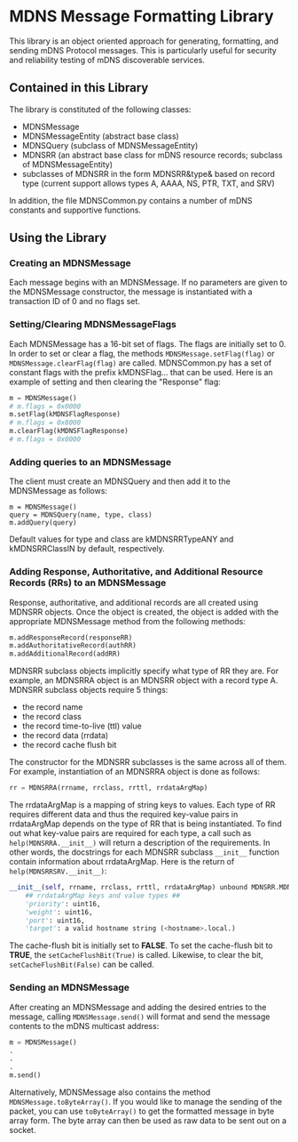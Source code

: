 # MDNS Message Formatting Library
This library is an object oriented approach for generating, formatting, and sending mDNS Protocol messages. This is particularly useful for security and reliability testing of mDNS discoverable services. 

## Contained in this Library
The library is constituted of the following classes:

* MDNSMessage
* MDNSMessageEntity (abstract base class)
* MDNSQuery (subclass of MDNSMessageEntity)
* MDNSRR (an abstract base class for mDNS resource records; subclass of MDNSMessageEntity)
* subclasses of MDNSRR in the form MDNSRR&amp;type&amp; based on record type (current support allows types A, AAAA, NS, PTR, TXT, and SRV)

In addition, the file MDNSCommon.py contains a number of mDNS constants and supportive functions.

## Using the Library

### Creating an MDNSMessage
Each message begins with an MDNSMessage. If no parameters are given to the MDNSMessage constructor, the message is instantiated with a transaction ID of 0 and no flags set.

### Setting/Clearing MDNSMessageFlags
Each MDNSMessage has a 16-bit set of flags. The flags are initially set to 0. In order to set or clear a flag, the methods `MDNSMessage.setFlag(flag)` or `MDNSMessage.clearFlag(flag)` are called. MDNSCommon.py has a set of constant flags with the prefix kMDNSFlag... that can be used. Here is an example of setting and then clearing the "Response" flag:

```python
m = MDNSMessage()
# m.flags = 0x0000
m.setFlag(kMDNSFlagResponse)
# m.flags = 0x8000
m.clearFlag(kMDNSFlagResponse)
# m.flags = 0x0000
```

### Adding queries to an MDNSMessage
The client must create an MDNSQuery and then add it to the MDNSMessage as follows:

	m = MDNSMessage()
	query = MDNSQuery(name, type, class)
	m.addQuery(query)

Default values for type and class are kMDNSRRTypeANY and kMDNSRRClassIN by default, respectively.

### Adding Response, Authoritative, and Additional Resource Records (RRs) to an MDNSMessage
Response, authoritative, and additional records are all created using MDNSRR objects. Once the object is created, the object is added with the appropriate MDNSMessage method from the following methods:

```python
m.addResponseRecord(responseRR)
m.addAuthoritativeRecord(authRR)
m.addAdditionalRecord(addRR)
```

MDNSRR subclass objects implicitly specify what type of RR they are. For example, an MDNSRRA object is an MDNSRR object with a record type A. MDNSRR subclass objects require 5 things:
	
* the record name
* the record class
* the record time-to-live (ttl) value
* the record data (rrdata)
* the record cache flush bit

The constructor for the MDNSRR subclasses is the same across all of them. For example, instantiation of an MDNSRRA object is done as follows:

```python
rr = MDNSRRA(rrname, rrclass, rrttl, rrdataArgMap)
```

The rrdataArgMap is a mapping of string keys to values. Each type of RR requires different data and thus the required key-value pairs in rrdataArgMap depends on the type of RR that is being instantiated. To find out what key-value pairs are required for each type, a call such as `help(MDNSRRA.__init__)` will return a description of the requirements. In other words, the docstrings for each MDNSRR subclass `__init__` function contain information about rrdataArgMap. Here is the return of `help(MDNSRRSRV.__init__)`:

```python
__init__(self, rrname, rrclass, rrttl, rrdataArgMap) unbound MDNSRR.MDNSRRSRV method
    ## rrdataArgMap keys and value types ##
    'priority': uint16,
    'weight': uint16,
    'port': uint16,
    'target': a valid hostname string (<hostname>.local.)
```

The cache-flush bit is initially set to **FALSE**. To set the cache-flush bit to **TRUE**, the `setCacheFlushBit(True)` is called. Likewise, to clear the bit, `setCacheFlushBit(False)` can be called.

### Sending an MDNSMessage
After creating an MDNSMessage and adding the desired entries to the message, calling `MDNSMessage.send()` will format and send the message contents to the mDNS multicast address:

```python
m = MDNSMessage()
.
.
.
m.send()
```

Alternatively, MDNSMessage also contains the method `MDNSMessage.toByteArray()`. If you would like to manage the sending of the packet, you can use `toByteArray()` to get the formatted message in byte array form. The byte array can then be used as raw data to be sent out on a socket. 

